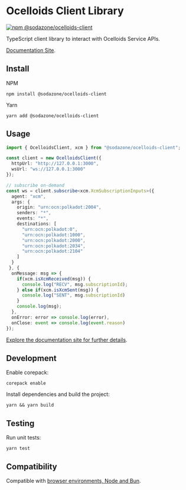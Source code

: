 # Ocelloids Client Library

<a href="https://www.npmjs.com/package/@sodazone/ocelloids-client"><img src="https://img.shields.io/npm/v/@sodazone/ocelloids-client?color=69D2E7&labelColor=69D2E7&logo=npm&logoColor=333333" alt="npm @sodazone/ocelloids-client" /></a> 

TypeScript client library to interact with Ocelloids Service APIs.

[Documentation Site](https://sodazone.github.io/ocelloids-services/).

## Install

NPM
```shell
npm install @sodazone/ocelloids-client
```

Yarn
```shell
yarn add @sodazone/ocelloids-client
```

## Usage

```typescript
import { OcelloidsClient, xcm } from "@sodazone/ocelloids-client";

const client = new OcelloidsClient({
  httpUrl: "http://127.0.0.1:3000",
  wsUrl: "ws://127.0.0.1:3000"
});

// subscribe on-demand
const ws = client.subscribe<xcm.XcmSubscriptionInputs>({
  agent: "xcm",
  args: {
    origin: "urn:ocn:polkadot:2004",
    senders: "*",
    events: "*",
    destinations: [ 
      "urn:ocn:polkadot:0",
      "urn:ocn:polkadot:1000",
      "urn:ocn:polkadot:2000",
      "urn:ocn:polkadot:2034",
      "urn:ocn:polkadot:2104"
    ]
  }
 }, {
  onMessage: msg => {
    if(xcm.isXcmReceived(msg)) {
      console.log("RECV", msg.subscriptionId);
    } else if(xcm.isXcmSent(msg)) {
      console.log("SENT", msg.subscriptionId)
    }
    console.log(msg);
  },
  onError: error => console.log(error),
  onClose: event => console.log(event.reason)
});
```

[Explore the documentation site for further details](https://sodazone.github.io/ocelloids-services/).

## Development

Enable corepack:

```shell
corepack enable
```

Install dependencies and build the project:

```shell
yarn && yarn build
```

## Testing

Run unit tests:

```shell
yarn test
```

## Compatibility

Compatible with [browser environments, Node and Bun](https://github.com/sodazone/ocelloids-services/blob/main/packages/client/test).

